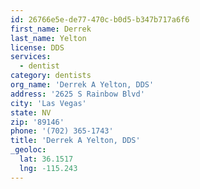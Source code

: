 ```yaml
---
id: 26766e5e-de77-470c-b0d5-b347b717a6f6
first_name: Derrek
last_name: Yelton
license: DDS
services:
  - dentist
category: dentists
org_name: 'Derrek A Yelton, DDS'
address: '2625 S Rainbow Blvd'
city: 'Las Vegas'
state: NV
zip: '89146'
phone: '(702) 365-1743'
title: 'Derrek A Yelton, DDS'
_geoloc:
  lat: 36.1517
  lng: -115.243
---
```

